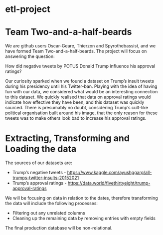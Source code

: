# etl-project

# Team Two-and-a-half-beards
We are github users Oscar-Geare, Thierzon and Spyrothebassist, and we have formed Team Two-and-a-half-beards. The project will focus on answering the question:

How did negative tweets by POTUS Donald Trump influence his approval ratings?

Our curiosity sparked when we found a dataset on Trump’s insult tweets during his presidency until his Twitter-ban. Playing with the idea of having fun with our data, we considered what would be an interesting connection to this dataset. We quickly realised that data on approval ratings would indicate how effective they have been, and this dataset was quickly sourced. There is presumably no doubt, considering Trump’s cult-like political organisation built around his image, that the only reason for these tweets was to make others look bad to increase his approval ratings.

# Extracting, Transforming and Loading the data
The sources of our datasets are:
* Trump’s negative tweets - https://www.kaggle.com/ayushggarg/all-trumps-twitter-insults-20152021
* Trump’s approval ratings - https://data.world/fivethirtyeight/trump-approval-ratings

We will be focusing on data in relation to the dates, therefore transforming the data will include the following processes:
* Filtering out any unrelated columns
* Cleaning up the remaining data by removing entries with empty fields

The final production database will be non-relational.